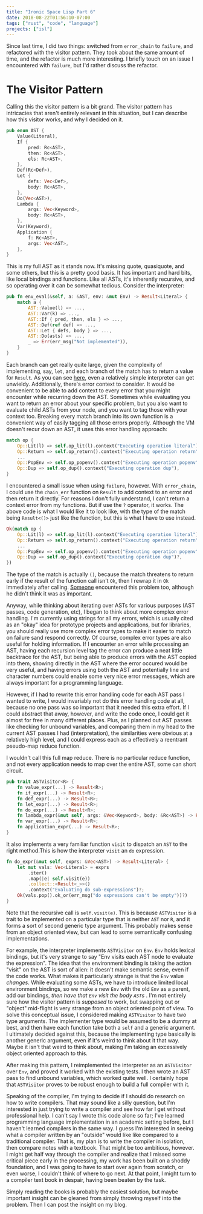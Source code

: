 ```yaml
---
title: "Ironic Space Lisp Part 6"
date: 2018-08-22T01:56:10-07:00
tags: ["rust", "code", "language"]
projects: ["isl"]
---
```


Since last time, I did two things: switched from `error_chain` to `failure`, and
refactored with the visitor pattern. They took about the same amount of time, 
and the refactor is much more interesting. I briefly touch on an issue I
encountered with `failure`, but I'd rather discuss the refactor.

# The Visitor Pattern

Calling this the visitor pattern is a bit grand. The visitor pattern has
intricacies that aren't entirely relevant in this situation, but I can describe
how this visitor works, and why I decided on it.

```rust
pub enum AST {
    Value(Literal),
    If {
        pred: Rc<AST>,
        then: Rc<AST>,
        els: Rc<AST>,
    },
    Def(Rc<Def>),
    Let {
        defs: Vec<Def>,
        body: Rc<AST>,
    },
    Do(Vec<AST>),
    Lambda {
        args: Vec<Keyword>,
        body: Rc<AST>,
    },
    Var(Keyword),
    Application {
        f: Rc<AST>,
        args: Vec<AST>,
    },
}
```

This is my full AST as it stands now. It's missing quote, quasiquote, and some
others, but this is a pretty good basis. It has important and hard bits, like
local bindings and functions. Like all ASTs, it's inherently recursive, and so
operating over it can be somewhat tedious. Consider the interpreter:

```rust
pub fn env_eval(&self, a: &AST, env: &mut Env) -> Result<Literal> {
    match a {
        AST::Value(l) => ...,
        AST::Var(k) => ...,
        AST::If { pred, then, els } => ...,
        AST::Def(ref def) => ...,
        AST::Let { defs, body } => ...,
        AST::Do(asts) => ...,
        _ => Err(err_msg("Not implemented")),
    }
}
```

Each branch can get really quite large, given the complexity of implementing,
say, `let`, and each branch of the match has to return a value for `Result`. As
you can see [here][old_interpreter], even a relatively simple interpreter can
get unwieldy. Additionally, there's error context to consider. It would be
convenient to be able to add context to every error that you might encounter
while recurring down the AST. Sometimes while evaluating you want to return an
error about your specific problem, but you also want to evaluate child ASTs from
your node, and you want to tag those with your context too. Breaking every match
branch into its own function is a convenient way of easily tagging all those
errors properly. Although the VM doesn't recur down an AST, it uses this error
handling approach:

```rust
match op {
    Op::Lit(l) => self.op_lit(l).context("Executing operation literal"),
    Op::Return => self.op_return().context("Executing operation return"),
    ...
    Op::PopEnv => self.op_popenv().context("Executing operation popenv"),
    Op::Dup => self.op_dup().context("Executing operation dup"),
}
```

I encountered a small issue when using `failure`, however. With `error_chain`, I
could use the `chain_err` function on `Result` to add context to an error and
then return it directly. For reasons I don't fully understand, I can't return a
context error from my functions. But if use the `?` operator, it works. The
above code is what I would like it to look like, with the type of the match
being `Result<()>` just like the function, but this is what I have to use instead.

```rust
Ok(match op {
    Op::Lit(l) => self.op_lit(l).context("Executing operation literal")?,
    Op::Return => self.op_return().context("Executing operation return")?,
    ...
    Op::PopEnv => self.op_popenv().context("Executing operation popenv")?,
    Op::Dup => self.op_dup().context("Executing operation dup")?,
})
```

The type of the match is actually `()`, because the match threatens to return
early if the result of the function call isn't `Ok`, then I rewrap it in `Ok`
immediately after calling. [Someone][failure_issue] encountered this problem
too, although he didn't think it was as important.

Anyway, while thinking about iterating over ASTs for various purposes (AST
passes, code generation, etc), I began to think about more complex error
handling. I'm currently using strings for all my errors, which is usually cited
as an "okay" idea for prototype projects and applications, but for libraries,
you should really use more complex error types to make it easier to match on
failure sand respond correctly. Of course, complex error types are also useful
for holding information. If I encounter an error while processing an AST, having
each recursion level tag the error can produce a neat little backtrace for the
AST, but being able to produce errors with the AST copied into them, showing
directly in the AST where the error occured would be very useful, and having
errors using both the AST and potentially line and character numbers could
enable some very nice error messages, which are always important for a
programming language.

However, if I had to rewrite this error handling code for each AST pass I wanted
to write, I would invariably not do this error handling code at all, because no
one pass was so important that it needed this extra effort. If I could abstract
that away, however, and write the code once, I could get it almost for free in
many different places. Plus, as I planned out AST passes like checking for
unbound variables, and comparing them in my head to the current AST passes I had
(interpretation), the similarities were obvious at a relatively high level, and I
could express each as a effectively a reentrant pseudo-map reduce function.

I wouldn't call this full map reduce. There is no particular reduce function,
and not every application needs to map over the entire AST, some can short circuit.

```rust
pub trait ASTVisitor<R> {
    fn value_expr(...) -> Result<R>;
    fn if_expr(...) -> Result<R>;
    fn def_expr(...) -> Result<R>;
    fn let_expr(...) -> Result<R>;
    fn do_expr(...) -> Result<R>;
    fn lambda_expr(&mut self, args: &Vec<Keyword>, body: &Rc<AST>) -> Result<R>;
    fn var_expr(...) -> Result<R>;
    fn application_expr(...) -> Result<R>;
}
```



It also implements a very familiar function `visit` to dispatch an `AST` to the
right method.This is how the interpreter `visit` an `do` expression.

```rust
fn do_expr(&mut self, exprs: &Vec<AST>) -> Result<Literal> {
    let mut vals: Vec<Literal> = exprs
        .iter()
        .map(|e| self.visit(e))
        .collect::<Result<_>>()
        .context("Evaluating do sub-expressions")?;
    Ok(vals.pop().ok_or(err_msg("do expressions can't be empty"))?)
}
```

Note that the recursive call is `self.visit(e)`. This is because `ASTVisitor` is
a trait to be implemented on a particular type that is neither `AST` nor `R`,
and it forms a sort of second generic type argument. This probably makes sense
from an object oriented view, but can lead to some semantically confusing
implementations.

For example, the interpreter implements `ASTVisitor` on `Env`. `Env` holds
lexical bindings, but it's very strange to say "Env visits each AST node to
evaluate the expression". The idea that the environment binding is taking the
action "visit" on the AST is sort of alien: it doesn't make semantic sense, even
if the code works. What makes it particularly strange is that the `Env` value
_changes_. While evaluating some ASTs, we have to introduce limited local
environment bindings, so we make a new `Env` with the old `Env` as a parent, add
our bindings, _then have that `Env` visit the body `AST`s_ . I'm not entirely
sure how the visitor pattern is _supposed_ to work, but swapping out or "object"
mid-flight is very strange from an object oriented point of view. To solve this
conceptual issue, I considered making `ASTVisitor` to have two type arguments.
The implementer type would be assumed to be a dummy at best, and then have each
function take both a `self` and a generic argument. I ultimately decided against
this, because the implementing type basically is another generic argument, even
if it's weird to think about it that way. Maybe it isn't that weird to think
about, making I'm taking an excessively object oriented approach to this.

After making this pattern, I reimplemented the interpreter as an `ASTVisitor`
over `Env`, and proved it worked with the existing tests. I then wrote an AST
pass to find unbound variables, which worked quite well. I certainly hope that
`ASTVisitor` proves to be robust enough to build a full compiler with it.

Speaking of the compiler, I'm trying to decide if I should do research on how to
write compilers. That may sound like a silly question, but I'm interested in
just trying to write a compiler and see how far I get without professional help.
I can't say I wrote this code alone so far; I've learned programming language
implementation in an academic setting before, but I haven't learned compilers in
the same way. I guess I'm interested in seeing what a compiler written by an
"outside" would like like compared to a traditional compiler. That is, my plan
is to write the compiler in isolation, then compare notes with a textbook. That
might be too ambitious, however. I might get half way through the compiler and
realize that I missed some critical piece early in the processing, my work has
been built on a shoddy foundation, and I was going to have to start over again
from scratch, or even worse, I couldn't think of where to go next. At that
point, I might turn to a compiler text book in despair, having been beaten by
the task.

Simply reading the books is probably the easiest solution, but maybe important
insight can be gleaned from simply throwing myself into the problem. Then I can
post the insight on my blog.


[old_interpreter]: https://github.com/atamis/ironic-space-lisp/blob/fa0b02f7a8ba2562f3b0338289460c5de08261b1/src/interpreter.rs#L39
[failure_issue]: https://users.rust-lang.org/t/announcing-failure/13895/18
